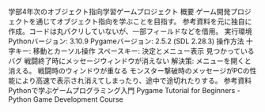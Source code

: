 学部4年次のオブジェクト指向学習ゲームプロジェクト
概要
ゲーム開発プロジェクトを通じてオブジェクト指向を学ぶことを目指す。
参考資料を元に独自に作成。コードは丸パクリしていないが、一部フィールドなどを借用。
実行環境
Pythonバージョン: 3.10.9
Pygameバージョン: 2.5.2 (SDL 2.28.3)
操作方法
十字キー: 移動とカーソル操作
スペースキー: 決定とメニュー表示
見つかっているバグ
戦闘終了時にメッセージウィンドウが消えない
解決策: メニューを開くと消える。
戦闘時のウィンドウが重なる
モンスター撃破時のメッセージがPCの性能により高速で表示され消えてしまったり、途中で途切れたりする。
参考資料
Pythonで学ぶゲームプログラミング入門
Pygame Tutorial for Beginners - Python Game Development Course
